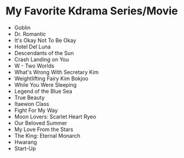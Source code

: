 # My Favorite Kdrama Series/Movie
- Goblin
- Dr. Romantic
- It's Okay Not To Be Okay
- Hotel Del Luna
- Descendants of the Sun
- Crash Landing on You
- W - Two Worlds
- What's Wrong With Secretary Kim
- Weightlifting Fairy Kim Bokjoo
- While You Were Sleeping
- Legend of the Blue Sea
- True Beauty
- Itaewon Class
- Fight For My Way
- Moon Lovers: Scarlet Heart Ryeo
- Our Beloved Summer
- My Love From the Stars
- The King: Eternal Monarch
- Hwarang
- Start-Up
